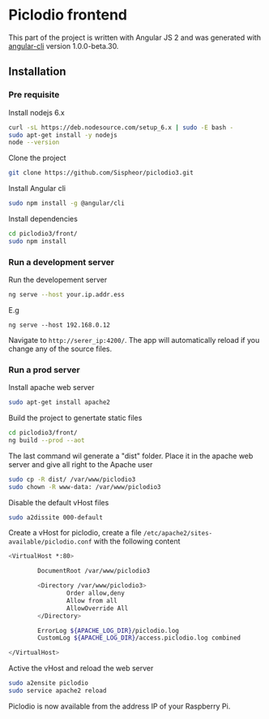 # Piclodio frontend

This part of the project is written with Angular JS 2 and  was generated with [angular-cli](https://github.com/angular/angular-cli) version 1.0.0-beta.30.

## Installation

### Pre requisite

Install nodejs 6.x
```bash
curl -sL https://deb.nodesource.com/setup_6.x | sudo -E bash -
sudo apt-get install -y nodejs
node --version
```
Clone the project
```bash
git clone https://github.com/Sispheor/piclodio3.git
```

Install Angular cli
```bash
sudo npm install -g @angular/cli
```

Install dependencies
```bash
cd piclodio3/front/
sudo npm install
```

### Run a development server

Run the developement server
```bash
ng serve --host your.ip.addr.ess
```
E.g
```
ng serve --host 192.168.0.12
```

Navigate to `http://serer_ip:4200/`. The app will automatically reload if you change any of the source files.


### Run a prod server

Install apache web server
```bash
sudo apt-get install apache2
```

Build the project to genertate static files
```bash
cd piclodio3/front/
ng build --prod --aot
```

The last command wil generate a "dist" folder. Place it in the apache web server and give all right to the Apache user
```bash
sudo cp -R dist/ /var/www/piclodio3
sudo chown -R www-data: /var/www/piclodio3
```

Disable the default vHost files
```bash
sudo a2dissite 000-default
```

Create a vHost for piclodio, create a file `/etc/apache2/sites-available/piclodio.conf` with the following content
```bash
<VirtualHost *:80>

        DocumentRoot /var/www/piclodio3

        <Directory /var/www/piclodio3>
                Order allow,deny
                Allow from all
                AllowOverride All
        </Directory>

        ErrorLog ${APACHE_LOG_DIR}/piclodio.log
        CustomLog ${APACHE_LOG_DIR}/access.piclodio.log combined

</VirtualHost>
```

Active the vHost and reload the web server
```bash
sudo a2ensite piclodio
sudo service apache2 reload
```

Piclodio is now available from the address IP of your Raspberry Pi.
